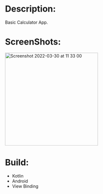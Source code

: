 
# Description:

Basic Calculator App. 

# ScreenShots:

<img width="307" alt="Screenshot 2022-03-30 at 11 33 00" src="https://user-images.githubusercontent.com/94018886/160812170-cd051a96-f364-406c-a146-3691dca95923.png">

# Build:

- Kotlin
- Android
- View Binding


